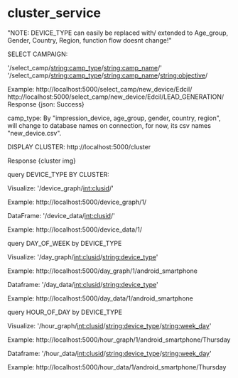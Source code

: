 # cluster_service

"NOTE: DEVICE_TYPE can easily be replaced with/ extended to Age_group, Gender, Country, Region, function flow doesnt change!"










SELECT CAMPAIGN:

'/select_camp/<string:camp_type>/<string:camp_name>/'
'/select_camp/<string:camp_type>/<string:camp_name>/<string:objective>/

Example:
http://localhost:5000/select_camp/new_device/Edcil/
http://localhost:5000/select_camp/new_device/Edcil/LEAD_GENERATION/ 
Response {json: Success}

camp_type: By "impression_device, age_group, gender, country, region",
will change to database names on connection, for now, its csv names "new_device.csv".



DISPLAY CLUSTER:
http://localhost:5000/cluster

Response {cluster img}









query DEVICE_TYPE BY CLUSTER:

Visualize:
'/device_graph/<int:clusid>/'

Example:
http://localhost:5000/device_graph/1/


DataFrame:
'/device_data/<int:clusid>/'


Example:
http://localhost:5000/device_data/1/










query DAY_OF_WEEK by DEVICE_TYPE

Visualize:
'/day_graph/<int:clusid>/<string:device_type>'


Example:
http://localhost:5000/day_graph/1/android_smartphone




Dataframe:
'/day_data/<int:clusid>/<string:device_type>'

Example:
http://localhost:5000/day_data/1/android_smartphone








query HOUR_OF_DAY by DEVICE_TYPE

Visualize:
'/hour_graph/<int:clusid>/<string:device_type>/<string:week_day>'

Example:
http://localhost:5000/hour_graph/1/android_smartphone/Thursday


Dataframe:
'/hour_data/<int:clusid>/<string:device_type>/<string:week_day>'

Example:
http://localhost:5000/hour_data/1/android_smartphone/Thursday











